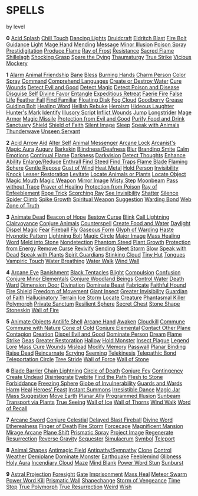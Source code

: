 # SPELLS
<p class="subtitle">by level</a>

<strong class="key">0</strong> [Acid Splash](spells/Acid_Splash.html) [Chill Touch](spells/Chill_Touch.html) [Dancing Lights](spells/Dancing_Lights.html) [Druidcraft](spells/Druidcraft.html) [Eldritch Blast](spells/Eldritch_Blast.html) [Fire Bolt](spells/Fire_Bolt.html) [Guidance](spells/Guidance.html) [Light](spells/Light.html) [Mage Hand](spells/Mage_Hand.html) [Mending](spells/Mending.html) [Message](spells/Message.html) [Minor Illusion](spells/Minor_Illusion.html) [Poison Spray](spells/Poison_Spray.html) [Prestidigitation](spells/Prestidigitation.html) [Produce Flame](spells/Produce_Flame.html) [Ray of Frost](spells/Ray_of_Frost.html) [Resistance](spells/Resistance.html) [Sacred Flame](spells/Sacred_Flame.html) [Shillelagh](spells/Shillelagh.html) [Shocking Grasp](spells/Shocking_Grasp.html) [Spare the Dying](spells/Spare_the_Dying.html) [Thaumaturgy](spells/Thaumaturgy.html) [True Strike](spells/True_Strike.html) [Vicious Mockery](spells/Vicious_Mockery.html)

<strong class="key">1</strong> [Alarm](spells/Alarm.html) [Animal Friendship](spells/Animal_Friendship.html) [Bane](spells/Bane.html) [Bless](spells/Bless.html) [Burning Hands](spells/Burning_Hands.html) [Charm Person](spells/Charm_Person.html) [Color Spray](spells/Color_Spray.html) [Command](spells/Command.html) [Comprehend Languages](spells/Comprehend_Languages.html) [Create or Destroy Water](spells/Create_or_Destroy_Water.html) [Cure Wounds](spells/Cure_Wounds.html) [Detect Evil and Good](spells/Detect_Evil_and_Good.html) [Detect Magic](spells/Detect_Magic.html) [Detect Poison and Disease](spells/Detect_Poison_and_Disease.html) [Disguise Self](spells/Disguise_Self.html) [Divine Favor](spells/Divine_Favor.html) [Entangle](spells/Entangle.html) [Expeditious Retreat](spells/Expeditious_Retreat.html) [Faerie Fire](spells/Faerie_Fire.html) [False Life](spells/False_Life.html) [Feather Fall](spells/Feather_Fall.html) [Find Familiar](spells/Find_Familiar.html) [Floating Disk](spells/Floating_Disk.html) [Fog Cloud](spells/Fog_Cloud.html) [Goodberry](spells/Goodberry.html) [Grease](spells/Grease.html) [Guiding Bolt](spells/Guiding_Bolt.html) [Healing Word](spells/Healing_Word.html) [Hellish Rebuke](spells/Hellish_Rebuke.html) [Heroism](spells/Heroism.html) [Hideous Laughter](spells/Hideous_Laughter.html) [Hunter's Mark](spells/Hunter_s_Mark.html) [Identify](spells/Identify.html) [Illusory Script](spells/Illusory_Script.html) [Inflict Wounds](spells/Inflict_Wounds.html) [Jump](spells/Jump.html) [Longstrider](spells/Longstrider.html) [Mage Armor](spells/Mage_Armor.html) [Magic Missile](spells/Magic_Missile.html) [Protection from Evil and Good](spells/Protection_from_Evil_and_Good.html) [Purify Food and Drink](spells/Purify_Food_and_Drink.html) [Sanctuary](spells/Sanctuary.html) [Shield](spells/Shield.html) [Shield of Faith](spells/Shield_of_Faith.html) [Silent Image](spells/Silent_Image.html) [Sleep](spells/Sleep.html) [Speak with Animals](spells/Speak_with_Animals.html) [Thunderwave](spells/Thunderwave.html) [Unseen Servant](spells/Unseen_Servant.html)

<strong class="key">2</strong> [Acid Arrow](spells/Acid_Arrow.html) [Aid](spells/Aid.html) [Alter Self](spells/Alter_Self.html) [Animal Messenger](spells/Animal_Messenger.html) [Arcane Lock](spells/Arcane_Lock.html) [Arcanist's Magic Aura](spells/Arcanist_s_Magic_Aura.html) [Augury](spells/Augury.html) [Barkskin](spells/Barkskin.html) [Blindness/Deafness](spells/Blindness_Deafness.html) [Blur](spells/Blur.html) [Branding Smite](spells/Branding_Smite.html) [Calm Emotions](spells/Calm_Emotions.html) [Continual Flame](spells/Continual_Flame.html) [Darkness](spells/Darkness.html) [Darkvision](spells/Darkvision.html) [Detect Thoughts](spells/Detect_Thoughts.html) [Enhance Ability](spells/Enhance_Ability.html) [Enlarge/Reduce](spells/Enlarge_Reduce.html) [Enthrall](spells/Enthrall.html) [Find Steed](spells/Find_Steed.html) [Find Traps](spells/Find_Traps.html) [Flame Blade](spells/Flame_Blade.html) [Flaming Sphere](spells/Flaming_Sphere.html) [Gentle Repose](spells/Gentle_Repose.html) [Gust of Wind](spells/Gust_of_Wind.html) [Heat Metal](spells/Heat_Metal.html) [Hold Person](spells/Hold_Person.html) [Invisibility](spells/Invisibility.html) [Knock](spells/Knock.html) [Lesser Restoration](spells/Lesser_Restoration.html) [Levitate](spells/Levitate.html) [Locate Animals or Plants](spells/Locate_Animals_or_Plants.html) [Locate Object](spells/Locate_Object.html) [Magic Mouth](spells/Magic_Mouth.html) [Magic Weapon](spells/Magic_Weapon.html) [Mirror Image](spells/Mirror_Image.html) [Misty Step](spells/Misty_Step.html) [Moonbeam](spells/Moonbeam.html) [Pass without Trace](spells/Pass_without_Trace.html) [Prayer of Healing](spells/Prayer_of_Healing.html) [Protection from Poison](spells/Protection_from_Poison.html) [Ray of Enfeeblement](spells/Ray_of_Enfeeblement.html) [Rope Trick](spells/Rope_Trick.html) [Scorching Ray](spells/Scorching_Ray.html) [See Invisibility](spells/See_Invisibility.html) [Shatter](spells/Shatter.html) [Silence](spells/Silence.html) [Spider Climb](spells/Spider_Climb.html) [Spike Growth](spells/Spike_Growth.html) [Spiritual Weapon](spells/Spiritual_Weapon.html) [Suggestion](spells/Suggestion.html) [Warding Bond](spells/Warding_Bond.html) [Web](spells/Web.html) [Zone of Truth](spells/Zone_of_Truth.html)

<strong class="key">3</strong> [Animate Dead](spells/Animate_Dead.html) [Beacon of Hope](spells/Beacon_of_Hope.html) [Bestow Curse](spells/Bestow_Curse.html) [Blink](spells/Blink.html) [Call Lightning](spells/Call_Lightning.html) [Clairvoyance](spells/Clairvoyance.html) [Conjure Animals](spells/Conjure_Animals.html) [Counterspell](spells/Counterspell.html) [Create Food and Water](spells/Create_Food_and_Water.html) [Daylight](spells/Daylight.html) [Dispel Magic](spells/Dispel_Magic.html) [Fear](spells/Fear.html) [Fireball](spells/Fireball.html) [Fly](spells/Fly.html) [Gaseous Form](spells/Gaseous_Form.html) [Glyph of Warding](spells/Glyph_of_Warding.html) [Haste](spells/Haste.html) [Hypnotic Pattern](spells/Hypnotic_Pattern.html) [Lightning Bolt](spells/Lightning_Bolt.html) [Magic Circle](spells/Magic_Circle.html) [Major Image](spells/Major_Image.html) [Mass Healing Word](spells/Mass_Healing_Word.html) [Meld into Stone](spells/Meld_into_Stone.html) [Nondetection](spells/Nondetection.html) [Phantom Steed](spells/Phantom_Steed.html) [Plant Growth](spells/Plant_Growth.html) [Protection from Energy](spells/Protection_from_Energy.html) [Remove Curse](spells/Remove_Curse.html) [Revivify](spells/Revivify.html) [Sending](spells/Sending.html) [Sleet Storm](spells/Sleet_Storm.html) [Slow](spells/Slow.html) [Speak with Dead](spells/Speak_with_Dead.html) [Speak with Plants](spells/Speak_with_Plants.html) [Spirit Guardians](spells/Spirit_Guardians.html) [Stinking Cloud](spells/Stinking_Cloud.html) [Tiny Hut](spells/Tiny_Hut.html) [Tongues](spells/Tongues.html) [Vampiric Touch](spells/Vampiric_Touch.html) [Water Breathing](spells/Water_Breathing.html) [Water Walk](spells/Water_Walk.html) [Wind Wall](spells/Wind_Wall.html)

<strong class="key">4</strong> [Arcane Eye](spells/Arcane_Eye.html) [Banishment](spells/Banishment.html) [Black Tentacles](spells/Black_Tentacles.html) [Blight](spells/Blight.html) [Compulsion](spells/Compulsion.html) [Confusion](spells/Confusion.html) [Conjure Minor Elementals](spells/Conjure_Minor_Elementals.html) [Conjure Woodland Beings](spells/Conjure_Woodland_Beings.html) [Control Water](spells/Control_Water.html) [Death Ward](spells/Death_Ward.html) [Dimension Door](spells/Dimension_Door.html) [Divination](spells/Divination.html) [Dominate Beast](spells/Dominate_Beast.html) [Fabricate](spells/Fabricate.html) [Faithful Hound](spells/Faithful_Hound.html) [Fire Shield](spells/Fire_Shield.html) [Freedom of Movement](spells/Freedom_of_Movement.html) [Giant Insect](spells/Giant_Insect.html) [Greater Invisibility](spells/Greater_Invisibility.html) [Guardian of Faith](spells/Guardian_of_Faith.html) [Hallucinatory Terrain](spells/Hallucinatory_Terrain.html) [Ice Storm](spells/Ice_Storm.html) [Locate Creature](spells/Locate_Creature.html) [Phantasmal Killer](spells/Phantasmal_Killer.html) [Polymorph](spells/Polymorph.html) [Private Sanctum](spells/Private_Sanctum.html) [Resilient Sphere](spells/Resilient_Sphere.html) [Secret Chest](spells/Secret_Chest.html) [Stone Shape](spells/Stone_Shape.html) [Stoneskin](spells/Stoneskin.html) [Wall of Fire](spells/Wall_of_Fire.html)

<strong class="key">5</strong> [Animate Objects](spells/Animate_Objects.html) [Antilife Shell](spells/Antilife_Shell.html) [Arcane Hand](spells/Arcane_Hand.html) [Awaken](spells/Awaken.html) [Cloudkill](spells/Cloudkill.html) [Commune](spells/Commune.html) [Commune with Nature](spells/Commune_with_Nature.html) [Cone of Cold](spells/Cone_of_Cold.html) [Conjure Elemental](spells/Conjure_Elemental.html) [Contact Other Plane](spells/Contact_Other_Plane.html) [Contagion](spells/Contagion.html) [Creation](spells/Creation.html) [Dispel Evil and Good](spells/Dispel_Evil_and_Good.html) [Dominate Person](spells/Dominate_Person.html) [Dream](spells/Dream.html) [Flame Strike](spells/Flame_Strike.html) [Geas](spells/Geas.html) [Greater Restoration](spells/Greater_Restoration.html) [Hallow](spells/Hallow.html) [Hold Monster](spells/Hold_Monster.html) [Insect Plague](spells/Insect_Plague.html) [Legend Lore](spells/Legend_Lore.html) [Mass Cure Wounds](spells/Mass_Cure_Wounds.html) [Mislead](spells/Mislead.html) [Modify Memory](spells/Modify_Memory.html) [Passwall](spells/Passwall.html) [Planar Binding](spells/Planar_Binding.html) [Raise Dead](spells/Raise_Dead.html) [Reincarnate](spells/Reincarnate.html) [Scrying](spells/Scrying.html) [Seeming](spells/Seeming.html) [Telekinesis](spells/Telekinesis.html) [Telepathic Bond](spells/Telepathic_Bond.html) [Teleportation Circle](spells/Teleportation_Circle.html) [Tree Stride](spells/Tree_Stride.html) [Wall of Force](spells/Wall_of_Force.html) [Wall of Stone](spells/Wall_of_Stone.html)

<strong class="key">6</strong> [Blade Barrier](spells/Blade_Barrier.html) [Chain Lightning](spells/Chain_Lightning.html) [Circle of Death](spells/Circle_of_Death.html) [Conjure Fey](spells/Conjure_Fey.html) [Contingency](spells/Contingency.html) [Create Undead](spells/Create_Undead.html) [Disintegrate](spells/Disintegrate.html) [Eyebite](spells/Eyebite.html) [Find the Path](spells/Find_the_Path.html) [Flesh to Stone](spells/Flesh_to_Stone.html) [Forbiddance](spells/Forbiddance.html) [Freezing Sphere](spells/Freezing_Sphere.html) [Globe of Invulnerability](spells/Globe_of_Invulnerability.html) [Guards and Wards](spells/Guards_and_Wards.html) [Harm](spells/Harm.html) [Heal](spells/Heal.html) [Heroes' Feast](spells/Heroes__Feast.html) [Instant Summons](spells/Instant_Summons.html) [Irresistible Dance](spells/Irresistible_Dance.html) [Magic Jar](spells/Magic_Jar.html) [Mass Suggestion](spells/Mass_Suggestion.html) [Move Earth](spells/Move_Earth.html) [Planar Ally](spells/Planar_Ally.html) [Programmed Illusion](spells/Programmed_Illusion.html) [Sunbeam](spells/Sunbeam.html) [Transport via Plants](spells/Transport_via_Plants.html) [True Seeing](spells/True_Seeing.html) [Wall of Ice](spells/Wall_of_Ice.html) [Wall of Thorns](spells/Wall_of_Thorns.html) [Wind Walk](spells/Wind_Walk.html) [Word of Recall](spells/Word_of_Recall.html)

<strong class="key">7</strong> [Arcane Sword](spells/Arcane_Sword.html) [Conjure Celestial](spells/Conjure_Celestial.html) [Delayed Blast Fireball](spells/Delayed_Blast_Fireball.html) [Divine Word](spells/Divine_Word.html) [Etherealness](spells/Etherealness.html) [Finger of Death](spells/Finger_of_Death.html) [Fire Storm](spells/Fire_Storm.html) [Forcecage](spells/Forcecage.html) [Magnificent Mansion](spells/Magnificent_Mansion.html) [Mirage Arcane](spells/Mirage_Arcane.html) [Plane Shift](spells/Plane_Shift.html) [Prismatic Spray](spells/Prismatic_Spray.html) [Project Image](spells/Project_Image.html) [Regenerate](spells/Regenerate.html) [Resurrection](spells/Resurrection.html) [Reverse Gravity](spells/Reverse_Gravity.html) [Sequester](spells/Sequester.html) [Simulacrum](spells/Simulacrum.html) [Symbol](spells/Symbol.html) [Teleport](spells/Teleport.html)

<strong class="key">8</strong> [Animal Shapes](spells/Animal_Shapes.html) [Antimagic Field](spells/Antimagic_Field.html) [Antipathy/Sympathy](spells/Antipathy_Sympathy.html) [Clone](spells/Clone.html) [Control Weather](spells/Control_Weather.html) [Demiplane](spells/Demiplane.html) [Dominate Monster](spells/Dominate_Monster.html) [Earthquake](spells/Earthquake.html) [Feeblemind](spells/Feeblemind.html) [Glibness](spells/Glibness.html) [Holy Aura](spells/Holy_Aura.html) [Incendiary Cloud](spells/Incendiary_Cloud.html) [Maze](spells/Maze.html) [Mind Blank](spells/Mind_Blank.html) [Power Word Stun](spells/Power_Word_Stun.html) [Sunburst](spells/Sunburst.html)

<strong class="key">9</strong> [Astral Projection](spells/Astral_Projection.html) [Foresight](spells/Foresight.html) [Gate](spells/Gate.html) [Imprisonment](spells/Imprisonment.html) [Mass Heal](spells/Mass_Heal.html) [Meteor Swarm](spells/Meteor_Swarm.html) [Power Word Kill](spells/Power_Word_Kill.html) [Prismatic Wall](spells/Prismatic_Wall.html) [Shapechange](spells/Shapechange.html) [Storm of Vengeance](spells/Storm_of_Vengeance.html) [Time Stop](spells/Time_Stop.html) [True Polymorph](spells/True_Polymorph.html) [True Resurrection](spells/True_Resurrection.html) [Weird](spells/Weird.html) [Wish](spells/Wish.html)

